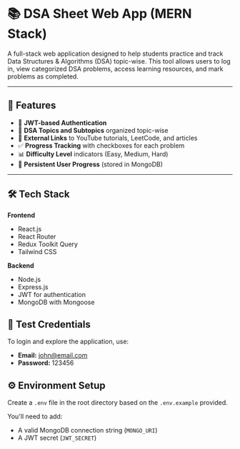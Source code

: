 # 📚 DSA Sheet Web App (MERN Stack)

A full-stack web application designed to help students practice and track Data Structures & Algorithms (DSA) topic-wise. This tool allows users to log in, view categorized DSA problems, access learning resources, and mark problems as completed.

---

## 🚀 Features

- 🔐 **JWT-based Authentication**
- 📂 **DSA Topics and Subtopics** organized topic-wise
- 📎 **External Links** to YouTube tutorials, LeetCode, and articles
- ✅ **Progress Tracking** with checkboxes for each problem
- 📊 **Difficulty Level** indicators (Easy, Medium, Hard)
- 🔄 **Persistent User Progress** (stored in MongoDB)

---

## 🛠️ Tech Stack

**Frontend**
- React.js
- React Router
- Redux Toolkit Query
- Tailwind CSS

**Backend**
- Node.js
- Express.js
- JWT for authentication
- MongoDB with Mongoose


## 🧪 Test Credentials

To login and explore the application, use:

- **Email:** john@email.com
- **Password:** 123456

## ⚙️ Environment Setup

Create a `.env` file in the root directory based on the `.env.example` provided.

You'll need to add:
- A valid MongoDB connection string (`MONGO_URI`)
- A JWT secret (`JWT_SECRET`)
